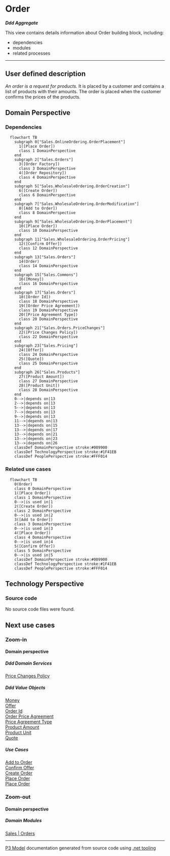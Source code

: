 ﻿
# Order

***Ddd Aggregate***  

This view contains details information about Order building block, including:
- dependencies
- modules
- related processes  

---



## User defined description

*An order is a request for products.* It is placed by a customer and contains a list of products with their amounts. The order is placed when the customer confirms the prices of the products.  

## Domain Perspective


### Dependencies

```mermaid
  flowchart TB
    subgraph 0["Sales.OnlineOrdering.OrderPlacement"]
      1([Place Order])
      class 1 DomainPerspective
    end
    subgraph 2["Sales.Orders"]
      3([Order Factory])
      class 3 DomainPerspective
      4([Order Repository])
      class 4 DomainPerspective
    end
    subgraph 5["Sales.WholesaleOrdering.OrderCreation"]
      6([Create Order])
      class 6 DomainPerspective
    end
    subgraph 7["Sales.WholesaleOrdering.OrderModification"]
      8([Add to Order])
      class 8 DomainPerspective
    end
    subgraph 9["Sales.WholesaleOrdering.OrderPlacement"]
      10([Place Order])
      class 10 DomainPerspective
    end
    subgraph 11["Sales.WholesaleOrdering.OrderPricing"]
      12([Confirm Offer])
      class 12 DomainPerspective
    end
    subgraph 13["Sales.Orders"]
      14(Order)
      class 14 DomainPerspective
    end
    subgraph 15["Sales.Commons"]
      16([Money])
      class 16 DomainPerspective
    end
    subgraph 17["Sales.Orders"]
      18([Order Id])
      class 18 DomainPerspective
      19([Order Price Agreement])
      class 19 DomainPerspective
      20([Price Agreement Type])
      class 20 DomainPerspective
    end
    subgraph 21["Sales.Orders.PriceChanges"]
      22([Price Changes Policy])
      class 22 DomainPerspective
    end
    subgraph 23["Sales.Pricing"]
      24([Offer])
      class 24 DomainPerspective
      25([Quote])
      class 25 DomainPerspective
    end
    subgraph 26["Sales.Products"]
      27([Product Amount])
      class 27 DomainPerspective
      28([Product Unit])
      class 28 DomainPerspective
    end
    0-->|depends on|13
    2-->|depends on|13
    5-->|depends on|13
    7-->|depends on|13
    9-->|depends on|13
    11-->|depends on|13
    13-->|depends on|15
    13-->|depends on|17
    13-->|depends on|21
    13-->|depends on|23
    13-->|depends on|26
    classDef DomainPerspective stroke:#009900
    classDef TechnologyPerspective stroke:#1F41EB
    classDef PeoplePerspective stroke:#FFF014
```

### Related use cases

```mermaid
  flowchart TB
    0(Order)
    class 0 DomainPerspective
    1([Place Order])
    class 1 DomainPerspective
    0-->|is used in|1
    2([Create Order])
    class 2 DomainPerspective
    0-->|is used in|2
    3([Add to Order])
    class 3 DomainPerspective
    0-->|is used in|3
    4([Place Order])
    class 4 DomainPerspective
    0-->|is used in|4
    5([Confirm Offer])
    class 5 DomainPerspective
    0-->|is used in|5
    classDef DomainPerspective stroke:#009900
    classDef TechnologyPerspective stroke:#1F41EB
    classDef PeoplePerspective stroke:#FFF014
```

## Technology Perspective


### Source code

No source code files were found.  

## Next use cases


### Zoom-in


#### Domain perspective


##### Ddd Domain Services

[Price Changes Policy](PriceChanges/PriceChangesPolicy.md)  

##### Ddd Value Objects

[Money](../Commons/Money.md)  
[Offer](../Pricing/Offer.md)  
[Order Id](OrderId.md)  
[Order Price Agreement](OrderPriceAgreement.md)  
[Price Agreement Type](PriceAgreementType.md)  
[Product Amount](../Products/ProductAmount.md)  
[Product Unit](../Products/ProductUnit.md)  
[Quote](../Pricing/Quote.md)  

##### Use Cases

[Add to Order](../WholesaleOrdering/OrderModification/AddToOrder.md)  
[Confirm Offer](../WholesaleOrdering/OrderPricing/ConfirmOffer.md)  
[Create Order](../WholesaleOrdering/OrderCreation/CreateOrder.md)  
[Place Order](../OnlineOrdering/OrderPlacement/PlaceOrder.md)  
[Place Order](../WholesaleOrdering/OrderPlacement/PlaceOrder.md)  

### Zoom-out


#### Domain perspective


##### Domain Modules

[Sales | Orders](Orders-module.md)  

---

[P3 Model](https://github.com/P3-model/P3-model) documentation generated from source code using [.net tooling](https://github.com/P3-model/P3-model-dotnet)